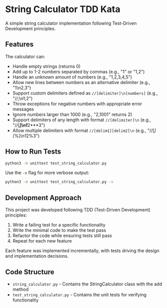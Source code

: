 # String Calculator TDD Kata

A simple string calculator implementation following Test-Driven Development principles.

## Features

The calculator can:

- Handle empty strings (returns 0)
- Add up to 1-2 numbers separated by commas (e.g., "1" or "1,2")
- Handle an unknown amount of numbers (e.g., "1,2,3,4,5")
- Allow new lines between numbers as an alternative delimiter (e.g., "1\n2,3")
- Support custom delimiters defined as `//[delimiter]\n[numbers]` (e.g., "//;\n1;2")
- Throw exceptions for negative numbers with appropriate error messages
- Ignore numbers larger than 1000 (e.g., "2,1001" returns 2)
- Support delimiters of any length with format `//[delimiter]\n` (e.g., "//[***]\n1***2***3")
- Allow multiple delimiters with format `//[delim1][delim2]\n` (e.g., "//[*][%]\n1*2%3")

## How to Run Tests

```bash
python3 -m unittest test_string_calculator.py
```

Use the `-v` flag for more verbose output:

```bash
python3 -m unittest test_string_calculator.py -v
```

## Development Approach

This project was developed following TDD (Test-Driven Development) principles:

1. Write a failing test for a specific functionality
2. Write the minimal code to make the test pass
3. Refactor the code while ensuring tests still pass
4. Repeat for each new feature

Each feature was implemented incrementally, with tests driving the design and implementation decisions.

## Code Structure

- `string_calculator.py` - Contains the StringCalculator class with the add method
- `test_string_calculator.py` - Contains the unit tests for verifying functionality
